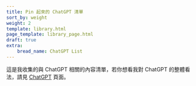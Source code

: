 ```yaml
---
title: Pin 起來的 ChatGPT 清單
sort_by: weight
weight: 2
template: library.html
page_template: library_page.html
draft: true
extra: 
    bread_name: ChatGPT List
---
```


這是我收集的與 ChatGPT 相關的內容清單，若你想看我對 ChatGPT 的整體看法，請見 [ChatGPT](@/library/toolbox/featured/chatgpt.md) 頁面。